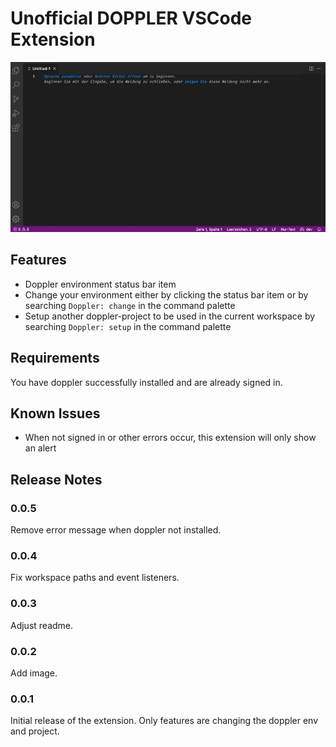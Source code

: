 # Unofficial DOPPLER VSCode Extension

![Demo](./demo.gif)

## Features

- Doppler environment status bar item
- Change your environment either by clicking the status bar item or by searching `Doppler: change` in the command palette
- Setup another doppler-project to be used in the current workspace by searching `Doppler: setup` in the command palette

## Requirements

You have doppler successfully installed and are already signed in.

## Known Issues

- When not signed in or other errors occur, this extension will only show an alert

## Release Notes

### 0.0.5

Remove error message when doppler not installed.


### 0.0.4

Fix workspace paths and event listeners.


### 0.0.3

Adjust readme.


### 0.0.2

Add image.


### 0.0.1

Initial release of the extension. Only features are changing the doppler env and project.

